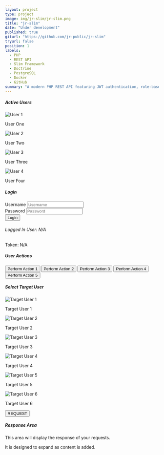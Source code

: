```yaml
---
layout: project
type: project
image: img/jr-slim/jr-slim.png
title: "jr-slim"
date: "Under development"
published: true
giturl: "https://github.com/jr-public/jr-slim"
tryurl: false
position: 1
labels:
  - PHP
  - REST API
  - Slim Framework
  - Doctrine
  - PostgreSQL
  - Docker
  - GitHub
summary: "A modern PHP REST API featuring JWT authentication, role-based permissions, and comprehensive validation.<br />Demonstrates clean architecture with Docker containerization and extensive testing."
---
```

<div class="container-fluid">
	<!-- Row 1: Three equal columns -->
	<div class="row mb-4">
		<!-- Column 1: Users, Login Form, Logged In User Info -->
		<div class="col-lg-4 col-md-6 col-sm-12 mb-3">
			<div class="card card-custom h-100 p-3 bg-white">
				<h5 class="mb-3 text-center text-primary">Active Users</h5>
				<div class="d-flex flex-wrap justify-content-around mb-4">
					<!-- User 1 -->
					<div class="user-profile" onclick="console.log('User 1 clicked')">
						<img src="https://placehold.co/50x50/ADD8E6/000000?text=U1" alt="User 1">
						<p class="mt-1 mb-0">User One</p>
					</div>
					<!-- User 2 -->
					<div class="user-profile" onclick="console.log('User 2 clicked')">
						<img src="https://placehold.co/50x50/90EE90/000000?text=U2" alt="User 2">
						<p class="mt-1 mb-0">User Two</p>
					</div>
					<!-- User 3 -->
					<div class="user-profile" onclick="console.log('User 3 clicked')">
						<img src="https://placehold.co/50x50/FFB6C1/000000?text=U3" alt="User 3">
						<p class="mt-1 mb-0">User Three</p>
					</div>
					<!-- User 4 -->
					<div class="user-profile" onclick="console.log('User 4 clicked')">
						<img src="https://placehold.co/50x50/DDA0DD/000000?text=U4" alt="User 4">
						<p class="mt-1 mb-0">User Four</p>
					</div>
				</div>
				<h5 class="mb-3 text-center text-primary">Login</h5>
				<form id="loginForm" class="mb-4">
					<div class="mb-3">
						<label for="username" class="form-label visually-hidden">Username</label>
						<input type="text" class="form-control rounded" id="username" placeholder="Username" required>
					</div>
					<div class="mb-3">
						<label for="password" class="form-label visually-hidden">Password</label>
						<input type="password" class="form-control rounded" id="password" placeholder="Password" required>
					</div>
					<div class="d-grid">
						<button type="submit" class="btn btn-primary rounded">Login</button>
					</div>
				</form>
				<div class="mt-auto pt-3 border-top text-center">
					<h6 class="text-secondary">Logged In User: <span id="loggedInUser" class="fw-bold">N/A</span></h6>
					<p class="mb-0 text-muted">Token: <span id="userToken" class="font-monospace">N/A</span></p>
				</div>
			</div>
		</div>
		<!-- Column 2: User Actions -->
		<div class="col-lg-4 col-md-6 col-sm-12 mb-3">
			<div class="card card-custom h-100 p-3 bg-white">
				<h5 class="mb-3 text-center text-primary">User Actions</h5>
				<div class="d-grid gap-3">
					<button class="btn btn-outline-success rounded" onclick="console.log('Action 1 clicked')">Perform Action 1</button>
					<button class="btn btn-outline-info rounded" onclick="console.log('Action 2 clicked')">Perform Action 2</button>
					<button class="btn btn-outline-warning rounded" onclick="console.log('Action 3 clicked')">Perform Action 3</button>
					<button class="btn btn-outline-danger rounded" onclick="console.log('Action 4 clicked')">Perform Action 4</button>
					<button class="btn btn-outline-secondary rounded" onclick="console.log('Action 5 clicked')">Perform Action 5</button>
				</div>
			</div>
		</div>
		<!-- Column 3: Target Users, Request Button -->
		<div class="col-lg-4 col-md-12 col-sm-12 mb-3">
			<div class="card card-custom h-100 p-3 bg-white">
				<h5 class="mb-3 text-center text-primary">Select Target User</h5>
				<div class="d-flex flex-wrap justify-content-around mb-4">
					<!-- Target User 1 -->
					<div class="user-profile" onclick="console.log('Target User 1 selected')">
						<img src="https://placehold.co/50x50/F08080/000000?text=T1" alt="Target User 1">
						<p class="mt-1 mb-0">Target User 1</p>
					</div>
					<!-- Target User 2 -->
					<div class="user-profile" onclick="console.log('Target User 2 selected')">
						<img src="https://placehold.co/50x50/20B2AA/000000?text=T2" alt="Target User 2">
						<p class="mt-1 mb-0">Target User 2</p>
					</div>
					<!-- Target User 3 -->
					<div class="user-profile" onclick="console.log('Target User 3 selected')">
						<img src="https://placehold.co/50x50/DA70D6/000000?text=T3" alt="Target User 3">
						<p class="mt-1 mb-0">Target User 3</p>
					</div>
					<!-- Target User 4 -->
					<div class="user-profile" onclick="console.log('Target User 4 selected')">
						<img src="https://placehold.co/50x50/FFA07A/000000?text=T4" alt="Target User 4">
						<p class="mt-1 mb-0">Target User 4</p>
					</div>
					<!-- Target User 5 -->
					<div class="user-profile" onclick="console.log('Target User 5 selected')">
						<img src="https://placehold.co/50x50/778899/000000?text=T5" alt="Target User 5">
						<p class="mt-1 mb-0">Target User 5</p>
					</div>
					<!-- Target User 6 -->
					<div class="user-profile" onclick="console.log('Target User 6 selected')">
						<img src="https://placehold.co/50x50/B0E0E6/000000?text=T6" alt="Target User 6">
						<p class="mt-1 mb-0">Target User 6</p>
					</div>
				</div>
				<div class="d-grid mt-auto">
					<button class="btn btn-dark btn-lg rounded" onclick="console.log('REQUEST button clicked')">REQUEST</button>
				</div>
			</div>
		</div>
	</div>
	<!-- Row 2: Full width response area -->
	<div class="row">
		<div class="col-12">
			<div class="card card-custom p-3 bg-white">
				<h5 class="mb-3 text-center text-primary">Response Area</h5>
				<div id="responseArea" class="bg-light p-3 border rounded text-muted" style="min-height: 150px;">
					<!-- Response will be displayed here -->
					<p class="mb-0">This area will display the response of your requests.</p>
					<p class="mb-0">It is designed to expand as content is added.</p>
				</div>
			</div>
		</div>
	</div>
</div>
<script>
	// Prevent default form submission for the login form
	document.getElementById('loginForm').addEventListener('submit', function(event) {
		event.preventDefault();
		console.log('Login form submission prevented.');
		// You can add your login logic here
		const username = document.getElementById('username').value;
		const password = document.getElementById('password').value;
		console.log('Username:', username, 'Password:', password);
		// Example: Update logged in user info (replace with actual login success)
		document.getElementById('loggedInUser').innerText = username || 'Guest';
		document.getElementById('userToken').innerText = 'sample-token-12345'; // Replace with actual token
	});
	// Example for updating response area (you'll integrate your actual logic here)
	function updateResponse(message) {
		const responseArea = document.getElementById('responseArea');
		responseArea.innerHTML = `<p class="mb-0">${message}</p>`;
	}
	// Example usage (you can remove these lines)
	// setTimeout(() => updateResponse('Login successful! Welcome!'), 3000);
	// setTimeout(() => updateResponse('Request sent successfully! Data received.'), 6000);
</script>
